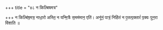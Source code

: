 +++
title = "४८ न किल्बिषमत्र"

+++
न किल्बि॑ष॒मत्र॒ नाधा॒रो अस्ति॒ न यन्मि॒त्रैः स॒मम॑मान॒ एति॑। अनू॑नं॒ पात्रं॒ निहि॑तं न ए॒तत्प॒क्तारं॑ प॒क्वः पुन॒रा वि॑शाति ॥